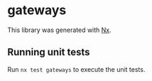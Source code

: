 # gateways

This library was generated with [Nx](https://nx.dev).

## Running unit tests

Run `nx test gateways` to execute the unit tests.
